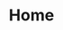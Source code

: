 ---
title: Home
permalink: /
header:
    image: /assets/images/bg-post-resize.jpg
    image_class: "post-header-image"
    image_description: "Hero Image"
---